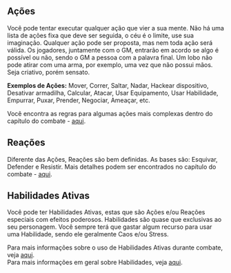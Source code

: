 

<!-- Moves podem ser Ações, Reações e Habilidades Ativas. Ações são basicamente livres, algumas pondendo ter regras mais complexas em situações de combate ou perigo. Reações base são bem definidas. Você pode ter Moves exclusivos devido a suas escolhas. Este é o único jeito de receber Habilidades Ativas. -->

## Ações

Você pode tentar executar qualquer ação que vier a sua mente. Não há uma lista de ações fixa que deve ser seguida, o céu é o limite, use sua imaginação. Qualquer ação pode ser proposta, mas nem toda ação será válida. Os jogadores, juntamente com o GM, entrarão em acordo se algo é possível ou não, sendo o GM a pessoa com a palavra final. Um lobo não pode atirar com uma arma, por exemplo, uma vez que não possui mãos. Seja criativo, porém sensato.

**Exemplos de Ações:** Mover, Correr, Saltar, Nadar, Hackear dispositivo, Desativar armadilha, Calcular, Atacar, Usar Equipamento, Usar Habilidade, Empurrar, Puxar, Prender, Negociar, Ameaçar, etc.

Você encontra as regras para algumas ações mais complexas dentro do capítulo do combate - [aqui](../combat/moves.md#ações).

## Reações

Diferente das Ações, Reações são bem definidas. As bases são: Esquivar, Defender e Resistir. Mais detalhes podem ser encontrados no capítulo do combate - [aqui](../combat/moves.md#reações).

## Habilidades Ativas

Você pode ter Habilidades Ativas, estas que são Ações e/ou Reações especiais com efeitos poderosos. Habilidades são quase que exclusivas ao seu personagem. Você sempre terá que gastar algum recurso para usar uma Habilidade, sendo ele geralmente Caos e/ou Stress.

Para mais informações sobre o uso de Habilidades Ativas durante combate, veja [aqui](../combat/moves.md#habilidades-ativas).  
Para mais informações em geral sobre Habilidades, veja [aqui](./abilities.md).
